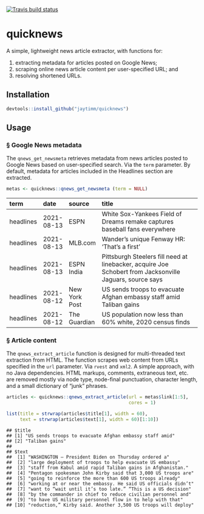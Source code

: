 <!-- badges: start -->

[![Travis build
status](https://travis-ci.com/jaytimm/quicknews.svg?branch=main)](https://travis-ci.com/jaytimm/quicknews)
<!-- badges: end -->

quicknews
=========

A simple, lightweight news article extractor, with functions for:

1.  extracting metadata for articles posted on Google News;
2.  scraping online news article content per user-specified URL; and
3.  resolving shortened URLs.

Installation
------------

``` r
devtools::install_github("jaytimm/quicknews")
```

Usage
-----

### § Google News metadata

The `qnews_get_newsmeta` retrieves metadata from news articles posted to
Google News based on user-specified search. Via the `term` parameter. By
default, metadata for articles included in the Headlines section are
extracted.

``` r
metas <- quicknews::qnews_get_newsmeta (term = NULL)
```

<table>
<colgroup>
<col style="width: 7%" />
<col style="width: 7%" />
<col style="width: 10%" />
<col style="width: 75%" />
</colgroup>
<thead>
<tr class="header">
<th style="text-align: left;">term</th>
<th style="text-align: left;">date</th>
<th style="text-align: left;">source</th>
<th style="text-align: left;">title</th>
</tr>
</thead>
<tbody>
<tr class="odd">
<td style="text-align: left;">headlines</td>
<td style="text-align: left;">2021-08-13</td>
<td style="text-align: left;">ESPN</td>
<td style="text-align: left;">White Sox-Yankees Field of Dreams remake captures baseball fans everywhere</td>
</tr>
<tr class="even">
<td style="text-align: left;">headlines</td>
<td style="text-align: left;">2021-08-13</td>
<td style="text-align: left;">MLB.com</td>
<td style="text-align: left;">Wander’s unique Fenway HR: ‘That’s a first’</td>
</tr>
<tr class="odd">
<td style="text-align: left;">headlines</td>
<td style="text-align: left;">2021-08-13</td>
<td style="text-align: left;">ESPN India</td>
<td style="text-align: left;">Pittsburgh Steelers fill need at linebacker, acquire Joe Schobert from Jacksonville Jaguars, source says</td>
</tr>
<tr class="even">
<td style="text-align: left;">headlines</td>
<td style="text-align: left;">2021-08-12</td>
<td style="text-align: left;">New York Post</td>
<td style="text-align: left;">US sends troops to evacuate Afghan embassy staff amid Taliban gains</td>
</tr>
<tr class="odd">
<td style="text-align: left;">headlines</td>
<td style="text-align: left;">2021-08-12</td>
<td style="text-align: left;">The Guardian</td>
<td style="text-align: left;">US population now less than 60% white, 2020 census finds</td>
</tr>
</tbody>
</table>

### § Article content

The `qnews_extract_article` function is designed for multi-threaded text
extraction from HTML. The function scrapes web content from URLs
specified in the `url` parameter. Via `rvest` and `xml2`. A simple
approach, with no Java dependencies. HTML markups, comments, extraneous
text, etc. are removed mostly via node type, node-final punctuation,
character length, and a small dictionary of “junk” phrases.

``` r
articles <- quicknews::qnews_extract_article(url = metas$link[1:5],
                                             cores = 1)

list(title = strwrap(articles$title[1], width = 60), 
     text = strwrap(articles$text[1], width = 60)[1:10])
```

    ## $title
    ## [1] "US sends troops to evacuate Afghan embassy staff amid"
    ## [2] "Taliban gains"                                        
    ## 
    ## $text
    ##  [1] "WASHINGTON — President Biden on Thursday ordered a"         
    ##  [2] "large deployment of troops to help evacuate US embassy"     
    ##  [3] "staff from Kabul amid rapid Taliban gains in Afghanistan."  
    ##  [4] "Pentagon spokesman John Kirby said that 3,000 US troops are"
    ##  [5] "going to reinforce the more than 600 US troops already"     
    ##  [6] "working at or near the embassy. He said US officials didn’t"
    ##  [7] "want to “wait until it’s too late.” “This is a US decision" 
    ##  [8] "by the commander in chief to reduce civilian personnel and" 
    ##  [9] "to have US military personnel flow in to help with that"    
    ## [10] "reduction,” Kirby said. Another 3,500 US troops will deploy"
